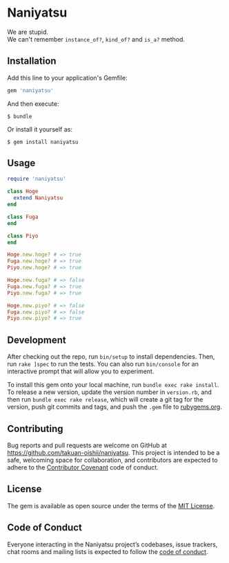 # Naniyatsu

We are stupid.  
We can't remember `instance_of?`, `kind_of?` and `is_a?` method.  

## Installation

Add this line to your application's Gemfile:

```ruby
gem 'naniyatsu'
```

And then execute:

    $ bundle

Or install it yourself as:

    $ gem install naniyatsu

## Usage

```ruby
require 'naniyatsu'

class Hoge
  extend Naniyatsu
end

class Fuga
end

class Piyo 
end

Hoge.new.hoge? # => true
Fuga.new.hoge? # => true
Piyo.new.hoge? # => true

Hoge.new.fuga? # => false
Fuga.new.fuga? # => true
Piyo.new.fuga? # => true

Hoge.new.piyo? # => false
Fuga.new.piyo? # => false
Piyo.new.piyo? # => true
```

## Development

After checking out the repo, run `bin/setup` to install dependencies. Then, run `rake ]spec` to run the tests. You can also run `bin/console` for an interactive prompt that will allow you to experiment.

To install this gem onto your local machine, run `bundle exec rake install`. To release a new version, update the version number in `version.rb`, and then run `bundle exec rake release`, which will create a git tag for the version, push git commits and tags, and push the `.gem` file to [rubygems.org](https://rubygems.org).

## Contributing

Bug reports and pull requests are welcome on GitHub at https://github.com/takuan-oishii/naniyatsu. This project is intended to be a safe, welcoming space for collaboration, and contributors are expected to adhere to the [Contributor Covenant](http://contributor-covenant.org) code of conduct.

## License

The gem is available as open source under the terms of the [MIT License](https://opensource.org/licenses/MIT).

## Code of Conduct

Everyone interacting in the Naniyatsu project’s codebases, issue trackers, chat rooms and mailing lists is expected to follow the [code of conduct](https://github.com/takuan-oishii/naniyatsu/blob/master/CODE_OF_CONDUCT.md).
